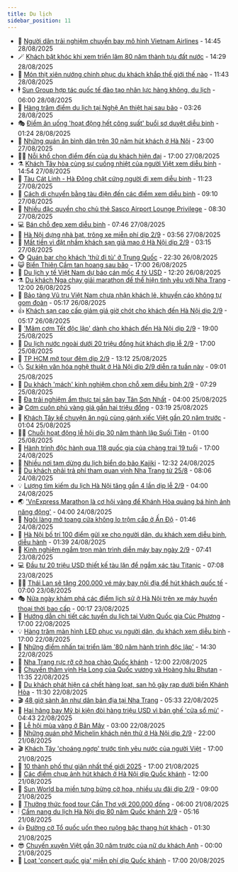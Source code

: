 ```yaml
---
title: Du lịch
sidebar_position: 11
---
```


<!-- vnexpress-du-lich:START -->
- 💂 [Người dân trải nghiệm chuyến bay mô hình Vietnam Airlines](https://vnexpress.net/nguoi-dan-trai-nghiem-chuyen-bay-mo-hinh-vietnam-airlines-4932818.html) - 14:45 28/08/2025
- 🪄 [Khách bật khóc khi xem triển lãm 80 năm thành tựu đất nước](https://vnexpress.net/khach-bat-khoc-khi-xem-trien-lam-80-nam-thanh-tuu-dat-nuoc-4932795.html) - 14:29 28/08/2025
- 🦅 [Món thịt xiên nướng chinh phục du khách khắp thế giới thế nào](https://vnexpress.net/mon-thit-xien-nuong-chinh-phuc-du-khach-khap-the-gioi-the-nao-4932676.html) - 11:43 28/08/2025
- 🕴 [Sun Group hợp tác quốc tế đào tạo nhân lực hàng không, du lịch](https://vnexpress.net/sun-group-hop-tac-quoc-te-dao-tao-nhan-luc-hang-khong-du-lich-4932617.html) - 06:00 28/08/2025
- 👀 [Hàng trăm điểm du lịch tại Nghệ An thiệt hại sau bão](https://vnexpress.net/hang-tram-diem-du-lich-tai-nghe-an-thiet-hai-sau-bao-4932352.html) - 03:26 28/08/2025
- 🎭 [Điểm ăn uống &#39;hoạt động hết công suất&#39; buổi sơ duyệt diễu binh](https://vnexpress.net/diem-an-uong-hoat-dong-het-cong-suat-buoi-so-duyet-dieu-binh-4932368.html) - 01:24 28/08/2025
- 🦒 [Những quán ăn bình dân trên 30 năm hút khách ở Hà Nội](https://vnexpress.net/nhung-quan-an-binh-dan-tren-30-nam-hut-khach-o-ha-noi-4929412.html) - 23:00 27/08/2025
- 👨‍🏫 [Nỗi khổ chọn điểm đến của du khách hiện đại](https://vnexpress.net/noi-kho-chon-diem-den-cua-du-khach-hien-dai-4931873.html) - 17:00 27/08/2025
- ⚗️ [Khách Tây hòa cùng sự cuồng nhiệt của người Việt xem diễu binh](https://vnexpress.net/khach-tay-hoa-cung-su-cuong-nhiet-cua-nguoi-viet-xem-dieu-binh-4932332.html) - 14:54 27/08/2025
- 🥸 [Tàu Cát Linh - Hà Đông chật cứng người đi xem diễu binh](https://vnexpress.net/tau-cat-linh-ha-dong-chat-cung-nguoi-di-xem-dieu-binh-4932302.html) - 11:23 27/08/2025
- 🤠 [Cách di chuyển bằng tàu điện đến các điểm xem diễu binh](https://vnexpress.net/cach-di-chuyen-bang-tau-dien-den-cac-diem-xem-dieu-binh-4931968.html) - 09:10 27/08/2025
- 🚀 [Nhiều đặc quyền cho chủ thẻ Sasco Airport Lounge Privilege](https://vnexpress.net/nhieu-dac-quyen-cho-chu-the-sasco-airport-lounge-privilege-4932215.html) - 08:30 27/08/2025
- 💻 [Bán chỗ đẹp xem diễu binh](https://vnexpress.net/ban-cho-dep-xem-dieu-binh-4932119.html) - 07:46 27/08/2025
- 💼 [Hà Nội dựng nhà bạt, trông xe miễn phí dịp 2/9](https://vnexpress.net/ha-noi-dung-nha-bat-trong-xe-mien-phi-dip-2-9-4932026.html) - 03:56 27/08/2025
- 🤡 [Mất tiền vì đặt nhầm khách sạn giả mạo ở Hà Nội dịp 2/9](https://vnexpress.net/mat-tien-vi-dat-nham-khach-san-gia-mao-o-ha-noi-dip-2-9-4931514.html) - 03:15 27/08/2025
- 🐵 [Quán bar cho khách &#39;thử đi tù&#39; ở Trung Quốc](https://vnexpress.net/quan-bar-cho-khach-thu-di-tu-o-trung-quoc-4931759.html) - 22:30 26/08/2025
- 😺 [Biển Thiên Cầm tan hoang sau bão](https://vnexpress.net/bien-thien-cam-tan-hoang-sau-bao-4931882.html) - 17:00 26/08/2025
- 🌈 [Du lịch y tế Việt Nam dự báo cán mốc 4 tỷ USD](https://vnexpress.net/du-lich-y-te-viet-nam-du-bao-can-moc-4-ty-usd-4931768.html) - 12:20 26/08/2025
- ⚗️ [Du khách Nga chạy giải marathon để thể hiện tình yêu với Nha Trang](https://vnexpress.net/du-khach-nga-chay-giai-marathon-de-the-hien-tinh-yeu-voi-nha-trang-4929721.html) - 12:00 26/08/2025
- 👀 [Bảo tàng Vũ trụ Việt Nam chưa nhận khách lẻ, khuyến cáo không tự gom đoàn](https://vnexpress.net/bao-tang-vu-tru-viet-nam-chua-nhan-khach-le-khuyen-cao-khong-tu-gom-doan-4931374.html) - 05:17 26/08/2025
- 👍 [Khách sạn cao cấp giảm giá giờ chót cho khách đến Hà Nội dịp 2/9](https://vnexpress.net/khach-san-cao-cap-giam-gia-gio-chot-cho-khach-den-ha-noi-dip-2-9-4931238.html) - 05:17 26/08/2025
- 💄 [&#39;Mâm cơm Tết độc lập&#39; dành cho khách đến Hà Nội dịp 2/9](https://vnexpress.net/mam-com-tet-doc-lap-danh-cho-khach-den-ha-noi-dip-2-9-4931161.html) - 19:00 25/08/2025
- 🥷 [Du lịch nước ngoài dưới 20 triệu đồng hút khách dịp lễ 2/9](https://vnexpress.net/du-lich-nuoc-ngoai-duoi-20-trieu-dong-hut-khach-dip-le-2-9-4931246.html) - 17:00 25/08/2025
- 📝 [TP HCM mở tour đêm dịp 2/9](https://vnexpress.net/tp-hcm-mo-tour-dem-dip-2-9-4931302.html) - 13:12 25/08/2025
- 🌜 [Sự kiện văn hóa nghệ thuật ở Hà Nội dịp 2/9 diễn ra tuần này](https://vnexpress.net/su-kien-van-hoa-nghe-thuat-o-ha-noi-dip-2-9-dien-ra-tuan-nay-4931074.html) - 09:01 25/08/2025
- 📝 [Du khách &#39;mách&#39; kinh nghiệm chọn chỗ xem diễu binh 2/9](https://vnexpress.net/du-khach-mach-kinh-nghiem-chon-cho-xem-dieu-binh-2-9-4930685.html) - 07:29 25/08/2025
- 🧰 [Đa trải nghiệm ẩm thực tại sân bay Tân Sơn Nhất](https://vnexpress.net/da-trai-nghiem-am-thuc-tai-san-bay-tan-son-nhat-4930262.html) - 04:00 25/08/2025
- 🎬 [Cơm cuộn phủ vàng giá gần hai triệu đồng](https://vnexpress.net/com-cuon-phu-vang-gia-gan-hai-trieu-dong-4928286.html) - 03:19 25/08/2025
- 🧐 [Khách Tây kể chuyện ăn ngủ cùng gánh xiếc Việt gần 20 năm trước](https://vnexpress.net/khach-tay-ke-chuyen-an-ngu-cung-ganh-xiec-viet-gan-20-nam-truoc-4930668.html) - 01:04 25/08/2025
- 👨‍🏫 [Chuỗi hoạt động lễ hội dịp 30 năm thành lập Suối Tiên](https://vnexpress.net/chuoi-hoat-dong-le-hoi-dip-30-nam-thanh-lap-suoi-tien-4929631.html) - 01:00 25/08/2025
- 🦣 [Hành trình độc hành qua 118 quốc gia của chàng trai 19 tuổi](https://vnexpress.net/hanh-trinh-doc-hanh-qua-118-quoc-gia-cua-chang-trai-19-tuoi-4929341.html) - 17:00 24/08/2025
- 🌋 [Nhiều nơi tạm dừng du lịch biển do bão Kajiki](https://vnexpress.net/nhieu-noi-tam-dung-du-lich-bien-do-bao-kajiki-4930965.html) - 12:32 24/08/2025
- 🦄 [Du khách phải trả phí tham quan vịnh Nha Trang từ 25/8](https://vnexpress.net/du-khach-phai-tra-phi-tham-quan-vinh-nha-trang-tu-25-8-4930837.html) - 08:06 24/08/2025
- 💡 [Lượng tìm kiếm du lịch Hà Nội tăng gần 4 lần dịp lễ 2/9](https://vnexpress.net/luong-tim-kiem-du-lich-ha-noi-tang-gan-4-lan-dip-le-2-9-4930831.html) - 04:00 24/08/2025
- 🌏 [&#39;VnExpress Marathon là cơ hội vàng để Khánh Hòa quảng bá hình ảnh năng động&#39;](https://vnexpress.net/vnexpress-marathon-la-co-hoi-vang-de-khanh-hoa-quang-ba-hinh-anh-nang-dong-4930587.html) - 04:00 24/08/2025
- 💂 [Ngôi làng mở toang cửa không lo trộm cắp ở Ấn Độ](https://vnexpress.net/ngoi-lang-mo-toang-cua-khong-lo-trom-cap-o-an-do-4930581.html) - 01:46 24/08/2025
- 🤩 [Hà Nội bố trí 100 điểm gửi xe cho người dân, du khách xem diễu binh, diễu hành](https://vnexpress.net/ha-noi-bo-tri-100-diem-gui-xe-cho-nguoi-dan-du-khach-xem-dieu-binh-dieu-hanh-4930376.html) - 01:39 24/08/2025
- 💪 [Kinh nghiệm ngắm trọn màn trình diễn máy bay ngày 2/9](https://vnexpress.net/kinh-nghiem-ngam-tron-man-trinh-dien-may-bay-ngay-2-9-4930109.html) - 07:41 23/08/2025
- 💻 [Đầu tư 20 triệu USD thiết kế tàu lặn để ngắm xác tàu Titanic](https://vnexpress.net/dau-tu-20-trieu-usd-thiet-ke-tau-lan-de-ngam-xac-tau-titanic-4929581.html) - 07:08 23/08/2025
- 🧑‍💻 [Thái Lan sẽ tặng 200.000 vé máy bay nội địa để hút khách quốc tế](https://vnexpress.net/thai-lan-se-tang-200-000-ve-may-bay-noi-dia-de-hut-khach-quoc-te-4930608.html) - 07:00 23/08/2025
- 🎭 [Nửa ngày khám phá các điểm lịch sử ở Hà Nội trên xe máy huyền thoại thời bao cấp](https://vnexpress.net/nua-ngay-kham-pha-cac-diem-lich-su-o-ha-noi-tren-xe-may-huyen-thoai-thoi-bao-cap-4930443.html) - 00:17 23/08/2025
- 🧐 [Hướng dẫn chi tiết các tuyến du lịch tại Vườn Quốc gia Cúc Phương](https://vnexpress.net/huong-dan-chi-tiet-cac-tuyen-du-lich-tai-vuon-quoc-gia-cuc-phuong-4929730.html) - 17:00 22/08/2025
- 💡 [Hàng trăm màn hình LED phục vụ người dân, du khách xem diễu binh](https://vnexpress.net/hang-tram-man-hinh-led-phuc-vu-nguoi-dan-du-khach-xem-dieu-binh-4930151.html) - 17:00 22/08/2025
- 🌊 [Những điểm nhấn tại triển lãm &#39;80 năm hành trình độc lập&#39;](https://vnexpress.net/nhung-diem-nhan-tai-trien-lam-80-nam-hanh-trinh-doc-lap-4930407.html) - 14:30 22/08/2025
- 🎃 [Nha Trang rực rỡ cờ hoa chào Quốc khánh](https://vnexpress.net/nha-trang-ruc-ro-co-hoa-chao-quoc-khanh-4930340.html) - 12:00 22/08/2025
- 🧠 [Chuyến thăm vịnh Hạ Long của Quốc vương và Hoàng hậu Bhutan](https://vnexpress.net/chuyen-tham-vinh-ha-long-cua-quoc-vuong-va-hoang-hau-bhutan-4930387.html) - 11:35 22/08/2025
- 💄 [Du khách phát hiện cá chết hàng loạt, san hô gãy rạp dưới biển Khánh Hòa](https://vnexpress.net/du-khach-phat-hien-ca-chet-hang-loat-san-ho-gay-rap-duoi-bien-khanh-hoa-4929958.html) - 11:30 22/08/2025
- 🎬 [48 giờ sành ăn như dân bản địa tại Nha Trang](https://vnexpress.net/48-gio-sanh-an-nhu-dan-ban-dia-tai-nha-trang-4929736.html) - 05:33 22/08/2025
- 🐻 [Hai hãng bay Mỹ bị kiện đòi hàng triệu USD vì bán ghế &#39;cửa sổ mù&#39;](https://vnexpress.net/hai-hang-bay-my-bi-kien-doi-hang-trieu-usd-vi-ban-ghe-cua-so-mu-4930142.html) - 04:43 22/08/2025
- 🌝 [Lễ hội mùa vàng ở Bản Mây](https://vnexpress.net/le-hoi-mua-vang-o-ban-may-4929876.html) - 03:00 22/08/2025
- 🤩 [Những quán phở Michelin khách nên thử ở Hà Nội dịp 2/9](https://vnexpress.net/nhung-quan-pho-michelin-khach-nen-thu-o-ha-noi-dip-2-9-4929491.html) - 22:00 21/08/2025
- 🎬 [Khách Tây &#39;choáng ngợp&#39; trước tình yêu nước của người Việt](https://vnexpress.net/khach-tay-choang-ngop-truoc-tinh-yeu-nuoc-cua-nguoi-viet-4929950.html) - 17:00 21/08/2025
- 🦩 [10 thành phố thư giãn nhất thế giới 2025](https://vnexpress.net/10-thanh-pho-thu-gian-nhat-the-gioi-2025-4929219.html) - 17:00 21/08/2025
- 🦍 [Các điểm chụp ảnh hút khách ở Hà Nội dịp Quốc khánh](https://vnexpress.net/cac-diem-chup-anh-hut-khach-o-ha-noi-dip-quoc-khanh-4927671.html) - 12:00 21/08/2025
- 👀 [Sun World ba miền tưng bừng cờ hoa, nhiều ưu đãi dịp 2/9](https://vnexpress.net/sun-world-ba-mien-tung-bung-co-hoa-nhieu-uu-dai-dip-2-9-4929415.html) - 09:00 21/08/2025
- 🧰 [Thưởng thức food tour Cần Thơ với 200.000 đồng](https://vnexpress.net/thuong-thuc-food-tour-can-tho-voi-200-000-dong-4929713.html) - 06:00 21/08/2025
- 🕯 [Cẩm nang du lịch Hà Nội dịp 80 năm Quốc khánh 2/9](https://vnexpress.net/cam-nang-du-lich-ha-noi-dip-80-nam-quoc-khanh-2-9-4925489.html) - 05:16 21/08/2025
- 👍 [Đường cờ Tổ quốc uốn theo ruộng bậc thang hút khách](https://vnexpress.net/duong-co-to-quoc-uon-theo-ruong-bac-thang-hut-khach-4929443.html) - 01:30 21/08/2025
- 😎 [Chuyến xuyên Việt gần 30 năm trước của nữ du khách Anh](https://vnexpress.net/chuyen-xuyen-viet-gan-30-nam-truoc-cua-nu-du-khach-anh-4929408.html) - 00:00 21/08/2025
- 🐘 [Loạt &#39;concert quốc gia&#39; miễn phí dịp Quốc khánh](https://vnexpress.net/loat-concert-quoc-gia-mien-phi-dip-quoc-khanh-4928510.html) - 17:00 20/08/2025<!-- vnexpress-du-lich:END -->
